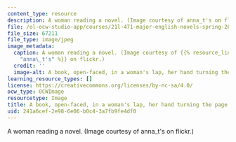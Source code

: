 ```yaml
---
content_type: resource
description: A woman reading a novel. (Image courtesy of anna_t's on flickr.)
file: /ol-ocw-studio-app/courses/21l-471-major-english-novels-spring-2009/241a6cef2e986e06b0c43a7fb9fe4df0_21l-471s09.jpg
file_size: 67211
file_type: image/jpeg
image_metadata:
  caption: A woman reading a novel. (Image courtesy of {{% resource_link "18c3507e-502c-4baf-a008-32e819cfcaa4"
    "anna\_t's" %}} on flickr.)
  credit: ''
  image-alt: A book, open-faced, in a woman's lap, her hand turning the page.
learning_resource_types: []
license: https://creativecommons.org/licenses/by-nc-sa/4.0/
ocw_type: OCWImage
resourcetype: Image
title: A book, open-faced, in a woman's lap, her hand turning the page
uid: 241a6cef-2e98-6e06-b0c4-3a7fb9fe4df0
---
```

A woman reading a novel. (Image courtesy of anna_t's on flickr.)